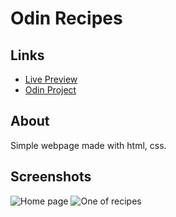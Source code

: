 # Odin Recipes

## Links

- [Live Preview](https://lolakk05.github.io/odin-recipes/)
- [Odin Project](https://www.theodinproject.com/dashboard)

## About

Simple webpage made with html, css.

## Screenshots
![Home page](https://user-images.githubusercontent.com/110538419/218725310-f964fe20-5672-4a7f-9bca-e7b8b5e098b9.png)
![One of recipes](https://user-images.githubusercontent.com/110538419/218725665-0a68c8f7-6f3e-44df-a1d6-e72b438c026c.png)


